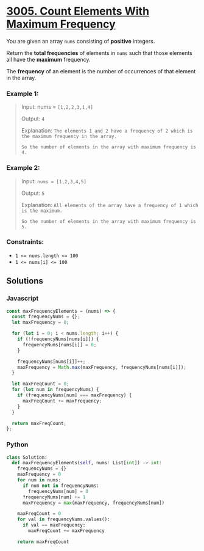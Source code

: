 # [3005. Count Elements With Maximum Frequency](https://leetcode.com/problems/count-elements-with-maximum-frequency/description/)

You are given an array `nums` consisting of **positive** integers.

Return the **total frequencies** of elements in `nums` such that those elements all have the **maximum** frequency.

The **frequency** of an element is the number of occurrences of that element in the array.


### Example 1:
> Input: nums = `[1,2,2,3,1,4]`
>
> Output: `4`
>
> Explanation: `The elements 1 and 2 have a frequency of 2 which is the maximum frequency in the array.`
>
> `So the number of elements in the array with maximum frequency is 4.`


### Example 2:
> Input: `nums = [1,2,3,4,5]`
>
> Output: `5`
>
> Explanation: `All elements of the array have a frequency of 1 which is the maximum.`
>
> `So the number of elements in the array with maximum frequency is 5.`
 

### Constraints:
- `1 <= nums.length <= 100`
- `1 <= nums[i] <= 100`


## Solutions

### Javascript
```javascript
const maxFrequencyElements = (nums) => {
  const frequencyNums = {};
  let maxFrequency = 0;

  for (let i = 0; i < nums.length; i++) {
    if (!frequencyNums[nums[i]]) {
      frequencyNums[nums[i]] = 0;
    }

    frequencyNums[nums[i]]++;
    maxFrequency = Math.max(maxFrequency, frequencyNums[nums[i]]);
  }

  let maxFreqCount = 0;
  for (let num in frequencyNums) {
    if (frequencyNums[num] === maxFrequency) {
      maxFreqCount += maxFrequency;
    }
  }

  return maxFreqCount;
};
```

### Python
```python
class Solution:
  def maxFrequencyElements(self, nums: List[int]) -> int:
    frequencyNums = {}
    maxFrequency = 0
    for num in nums:
      if num not in frequencyNums:
        frequencyNums[num] = 0
      frequencyNums[num] += 1
      maxFrequency = max(maxFrequency, frequencyNums[num])

    maxFreqCount = 0
    for val in frequencyNums.values():
      if val == maxFrequency:
        maxFreqCount += maxFrequency

    return maxFreqCount
```